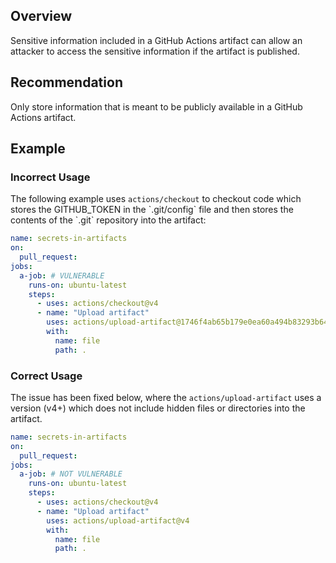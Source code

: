 ## Overview

Sensitive information included in a GitHub Actions artifact can allow an attacker to access the sensitive information if the artifact is published.

## Recommendation

Only store information that is meant to be publicly available in a GitHub Actions artifact.

## Example

### Incorrect Usage

The following example uses `actions/checkout` to checkout code which stores the GITHUB_TOKEN in the \`.git/config\` file and then stores the contents of the \`.git\` repository into the artifact:

```yaml
name: secrets-in-artifacts
on:
  pull_request:
jobs:
  a-job: # VULNERABLE
    runs-on: ubuntu-latest
    steps:
      - uses: actions/checkout@v4
      - name: "Upload artifact"
        uses: actions/upload-artifact@1746f4ab65b179e0ea60a494b83293b640dd5bba # v4.3.2
        with:
          name: file
          path: .
```

### Correct Usage

The issue has been fixed below, where the `actions/upload-artifact` uses a version (v4+) which does not include hidden files or directories into the artifact.

```yaml
name: secrets-in-artifacts
on:
  pull_request:
jobs:
  a-job: # NOT VULNERABLE
    runs-on: ubuntu-latest
    steps:
      - uses: actions/checkout@v4
      - name: "Upload artifact"
        uses: actions/upload-artifact@v4
        with:
          name: file
          path: .
```
